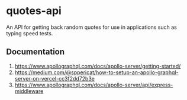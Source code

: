# quotes-api
An API for getting back random quotes for use in applications such as typing speed tests.

## Documentation
1. https://www.apollographql.com/docs/apollo-server/getting-started/
2. https://medium.com/@sppericat/how-to-setup-an-apollo-graphql-server-on-vercel-cc3f2dd72b3e
3. https://www.apollographql.com/docs/apollo-server/api/express-middleware

